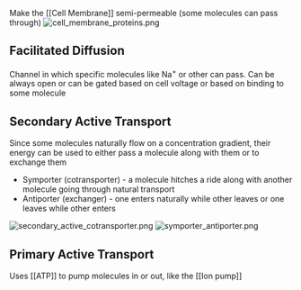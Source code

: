 Make the [[Cell Membrane]] semi-permeable (some molecules can pass through)
![cell_membrane_proteins.png](cell_membrane_proteins.png)

## Facilitated Diffusion

Channel in which specific molecules like Na<sup>+</sup> or other can pass. Can be always open or can be gated based on cell voltage or based on binding to some molecule

## Secondary Active Transport

Since some molecules naturally flow on a concentration gradient, their energy can be used to either pass a molecule along with them or to exchange them

* Symporter (cotransporter) - a molecule hitches a ride along with another molecule going through natural transport
* Antiporter (exchanger) - one enters naturally while other leaves or one leaves while other enters

![secondary_active_cotransporter.png](secondary_active_cotransporter.png)
![symporter_antiporter.png](symporter_antiporter.png)

## Primary Active Transport

Uses [[ATP]] to pump molecules in or out, like the [[Ion pump]]
